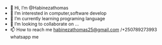 - 👋 Hi, I’m @Habinezathomas
- 👀 I’m interested in computer,software develop
- 🌱 I’m currently learning programing language
- 💞️ I’m looking to collaborate on ...
- 📫 How to reach me habinezathomas25@gmail.com /+250789273993 whatsapp me

<!---
Habinezathomas/Habinezathomas is a ✨ special ✨ repository because its `README.md` (this file) appears on your GitHub profile.
You can click the Preview link to take a look at your changes.
--->
